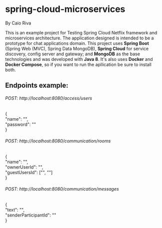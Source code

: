 # spring-cloud-microservices
By Caio Riva

This is an example project for Testing Spring Cloud Netflix framework and microservices architecture. The application designed is intended to be a prototype for chat applications domain. This project uses **Spring Boot** (Spring Web (MVC), Spring Data MongoDB), **Spring Cloud** for service discovery, config server and gateway; and **MongoDB** as the base technologies and was developed with **Java 8**. It's also uses **Docker** and **Docker Compose**, so if you want to run the apllication be sure to install both.

## Endpoints example:

###### POST: http://localhost:8080/access/users
{\
  "name": "",\
  "password": ""\
}

###### POST: http://localhost:8080/communication/rooms
{\
  "name": "",\
  "ownerUserId": "",\
  "guestUsersId": \["", ""]\
}

###### POST: http://localhost:8080/communication/messages
{\
  "text": "",\
  "senderParticipantId": ""\
}
